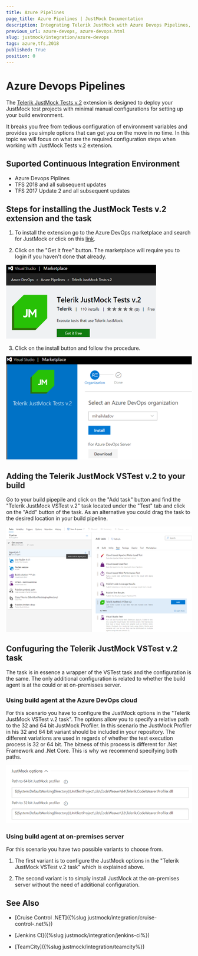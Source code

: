 ```yaml
---
title: Azure Pipelines
page_title: Azure Pipelines | JustMock Documentation
description: Integrating Telerik JustMock with Azure Devops Pipelines, TFS 2018 and TFS 2017
previous_url: azure-devops, azure-devops.html
slug: justmock/integration/azure-devops
tags: azure,tfs,2018
published: True
position: 0
---
```


# Azure Devops Pipelines

The [Telerik JustMock Tests v.2](https://marketplace.visualstudio.com/items?itemName=vs-publisher-443.jm-vstest-2) extension is designed to deploy your JustMock test projects with minimal manual configurations for setting up your build environment.

It breaks you free from tedious configuration of environment variables and provides you simple options that can get you on the move in no time. In this topic we will focus on what are the required configuration steps when working with JustMock Tests v.2 extension.

## Suported Continuous Integration Environment

- Azure Devops Piplines
- TFS 2018 and all subsequent updates
- TFS 2017 Update 2 and all subsequent updates

## Steps for installing the JustMock Tests v.2 extension and the task

1. To install the extension go to the Azure DevOps marketplace and search for JustMock or click on this [link](https://marketplace.visualstudio.com/items?itemName=vs-publisher-443.jm-vstest-2).

2. Click on the "Get it free" button. The marketplace will require you to login if you haven't done that already.

![JustMock extension Get it free](images/Azure_MarketPlace_JustMock.png)

3. Click on the install button and follow the procedure.

![Install JustMock extension](images/Azure_Install_JustMock_Extension.png)

## Adding the Telerik JustMock VSTest v.2 to your build

Go to your build pipepile and click on the "Add task" button and find the "Telerik JustMock VSTest v.2" task located under the "Test" tab and click on the "Add" button of the task. As an alternative you could drag the task to the desired location in your build pipeline.

![Add Telerik JustMock VSTest v.2 task to the build](images/Azure_Add_JustMock_Task.png)

## Confuguring the Telerik JustMock VSTest v.2 task

The task is in essence a wrapper of the VSTest task and the configuration is the same. The only additional configuration is related to whether the build agent is at the could or at on-premisses server.

### Using build agent at the Azure DevOps cloud

For this scenario you have to configure the JustMock options in the "Telerik JustMock VSTest v.2 task". The options allow you to specify a relative path to the 32 and 64 bit JustMock Profiler. In this scenario the JustMock Profiler in his 32 and 64 bit variant should be included in your repository. The different variations are used in regards of whether the test execution process is 32 or 64 bit. The bitness of this process is different for .Net Framework and .Net Core. This is why we recommend specifying both paths.

![Configure JustMock Options](images/Azure_JustMock_Options.png)

### Using build agent at on-premises server

For this scenario you have two possible variants to choose from.

1. The first variant is to configure the JustMock options in the "Telerik JustMock VSTest v.2 task" which is explained above. 

2. The second variant is to simply install JustMock at the on-premises server without the need of additional configuration.

## See Also

* [Cruise Control .NET]({%slug justmock/integration/cruise-control-.net%})

* [Jenkins CI]({%slug justmock/integration/jenkins-ci%})

* [TeamCity]({%slug justmock/integration/teamcity%})